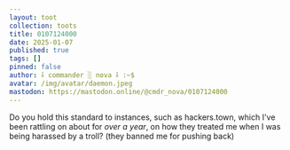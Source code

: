 ```yaml
---
layout: toot
collection: toots
title: 0107124000
date: 2025-01-07
published: true
tags: []
pinned: false
author: ⸸ commander ░ nova ⸸ :~$
avatar: /img/avatar/daemon.jpeg
mastodon: https://mastodon.online/@cmdr_nova/0107124000
---
```


Do you hold this standard to instances, such as hackers.town, which I've been rattling on about for _over a year_, on how they treated me when I was being harassed by a troll? (they banned me for pushing back)
